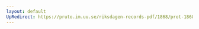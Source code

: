 ```yaml
---
layout: default
UpRedirect: https://pruto.im.uu.se/riksdagen-records-pdf/1868/prot-1868--ak--124.pdf
---
```

